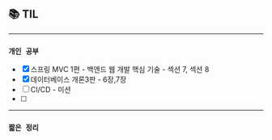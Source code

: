
## 📚 TIL

---

### `개인 공부`
- [X] 스프링 MVC 1편 - 백엔드 웹 개발 핵심 기술 - 섹션 7, 섹션 8
- [X] 데이터베이스 개론3판 - 6장,7장
- [ ] CI/CD - 미션
- [ ]

---
### `짧은 정리`

